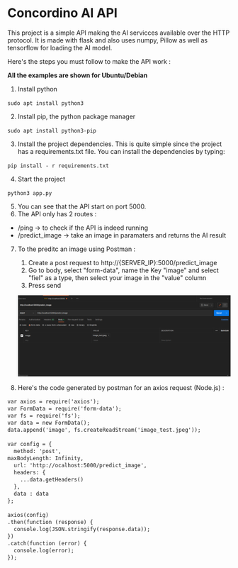 # Concordino AI API

This project is a simple API  making the AI servicces available over the HTTP protocol. It is made with flask and also uses numpy, Pillow as well as tensorflow for loading the AI model.

Here's the steps you must follow to make the API work :

**All the examples are shown for Ubuntu/Debian**

1. Install python

``sudo apt install python3``

2. Install pip, the python package manager

``sudo apt install python3-pip``

3. Install the project dependencies. This is quite simple since the project has a requirements.txt file. You can install the dependencies by typing:

``pip install - r requirements.txt``

4. Start the project

``python3 app.py``

5. You can see that the API start on port 5000. 
6. The API only has 2 routes :
 - /ping -> to check if the API is indeed running
 - /predict_image -> take an image in paramaters and returns the AI result

7. To the preditc an image using Postman :
    
    1. Create a post request to http://{SERVER_IP}:5000/predict_image 
    2. Go to body, select "form-data", name the Key "image" and select "fiel" as a type, then select your image in the "value" column
    3. Press send  


   ![Image](./doc/postman%20request.png)
   
8. Here's the code generated by postman for an axios request (Node.js) :
```
var axios = require('axios');
var FormData = require('form-data');
var fs = require('fs');
var data = new FormData();
data.append('image', fs.createReadStream('image_test.jpeg'));

var config = {
  method: 'post',
maxBodyLength: Infinity,
  url: 'http://ocalhost:5000/predict_image',
  headers: { 
    ...data.getHeaders()
  },
  data : data
};

axios(config)
.then(function (response) {
  console.log(JSON.stringify(response.data));
})
.catch(function (error) {
  console.log(error);
});

```